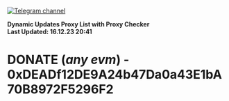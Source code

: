 [![Telegram channel](https://img.shields.io/endpoint?url=https://runkit.io/damiankrawczyk/telegram-badge/branches/master?url=https://t.me/n4z4v0d)](https://t.me/n4z4v0d) 

**Dynamic Updates Proxy List with Proxy Checker**  
**Last Updated: 16.12.23 20:41**

# DONATE (_any evm_) - 0xDEADf12DE9A24b47Da0a43E1bA70B8972F5296F2
